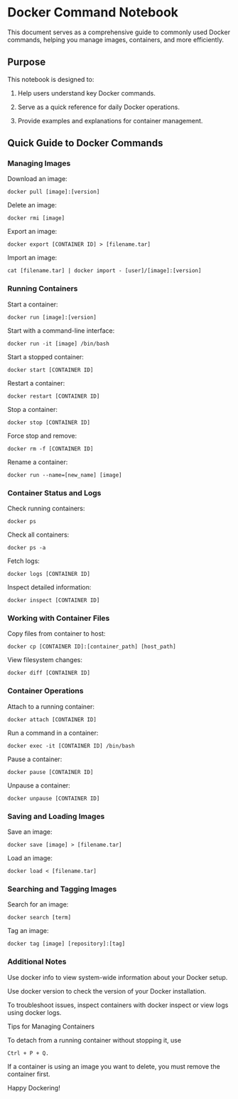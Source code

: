 # Docker Command Notebook

This document serves as a comprehensive guide to commonly used Docker commands, helping you manage images, containers, and more efficiently.

## Purpose

This notebook is designed to:

1. Help users understand key Docker commands.

2. Serve as a quick reference for daily Docker operations.

3. Provide examples and explanations for container management.

## Quick Guide to Docker Commands

### Managing Images

Download an image:

    docker pull [image]:[version]

Delete an image: 

    docker rmi [image]

Export an image:

    docker export [CONTAINER ID] > [filename.tar]

Import an image: 

    cat [filename.tar] | docker import - [user]/[image]:[version]

### Running Containers

Start a container:

    docker run [image]:[version]

Start with a command-line interface:

    docker run -it [image] /bin/bash

Start a stopped container:

    docker start [CONTAINER ID]

Restart a container:

    docker restart [CONTAINER ID]

Stop a container:

    docker stop [CONTAINER ID]

Force stop and remove:

    docker rm -f [CONTAINER ID]

Rename a container:

    docker run --name=[new_name] [image]

### Container Status and Logs

Check running containers: 

    docker ps

Check all containers:

    docker ps -a

Fetch logs:

    docker logs [CONTAINER ID]

Inspect detailed information: 

    docker inspect [CONTAINER ID]

### Working with Container Files

Copy files from container to host:

    docker cp [CONTAINER ID]:[container_path] [host_path]

View filesystem changes:

    docker diff [CONTAINER ID]

### Container Operations

Attach to a running container:

    docker attach [CONTAINER ID]

Run a command in a container:

    docker exec -it [CONTAINER ID] /bin/bash

Pause a container: 

    docker pause [CONTAINER ID]

Unpause a container:

    docker unpause [CONTAINER ID]

### Saving and Loading Images

Save an image: 

    docker save [image] > [filename.tar]

Load an image:

    docker load < [filename.tar]

### Searching and Tagging Images

Search for an image: 

    docker search [term]

Tag an image:

    docker tag [image] [repository]:[tag]

### Additional Notes

Use docker info to view system-wide information about your Docker setup.

Use docker version to check the version of your Docker installation.

To troubleshoot issues, inspect containers with docker inspect or view logs using docker logs.

Tips for Managing Containers

To detach from a running container without stopping it, use 

    Ctrl + P + Q.

If a container is using an image you want to delete, you must remove the container first.

Happy Dockering!

